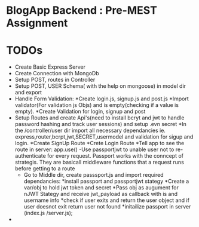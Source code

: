 # BlogApp Backend : Pre-MEST Assignment
# TODOs 
- Create Basic Express Server
- Create Connection with MongoDb 
- Setup POST, routes in Controller
- Setup  POST, USER Schema( with the help on mongoose) in model dir and export  
- Handle Form Validation: 
    *Create login.js, signup.js and post.js
    *Import validator(For validation js Objs)  and is empty(checking if a value is empty).
    *Create Validation for login, signup and post
- Setup Routes and create Api's(need to install bcryt and jwt to handle password hashing and track user sessions) and setup .evn secret 
    *In the /controller/user dir import all necessary dependancies ie. express,router,bcrpt,jwt,SECRET,usermodel and validation for sigup and login.
    *Create SignUp Route
    *Crete Login Route
    *Tell app to see the route in server: app.use()
-Use passportjwt to unable user not to re-authenticate for every request. Passport works with the conncept of strategis. They are basicall middleware functions that a request runs before getting to a route
    * Go to Middle dir, create passsport.js and import required dependancies: 
    *install passport and passportjwt stategy
    *Create a var/obj to hold jwt token and secret
    *Pass obj as augument for nJWT Stategy and receive jwt_payload as callback with is and username info
    *check if user exits and return the user object and if user doesnot exit return user not found
    *initailize passport in server (index.js /server.js);
-


